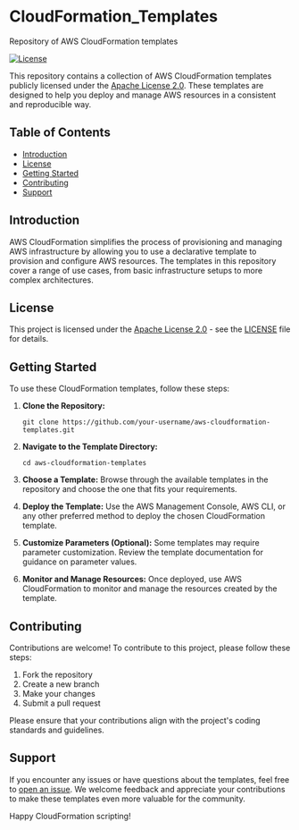 # CloudFormation_Templates
Repository of AWS CloudFormation templates

[![License](https://img.shields.io/badge/license-Apache%202.0-blue.svg)](https://opensource.org/licenses/Apache-2.0)

This repository contains a collection of AWS CloudFormation templates publicly licensed under the [Apache License 2.0](LICENSE). These templates are designed to help you deploy and manage AWS resources in a consistent and reproducible way.

## Table of Contents

- [Introduction](#introduction)
- [License](#license)
- [Getting Started](#getting-started)
- [Contributing](#contributing)
- [Support](#support)

## Introduction

AWS CloudFormation simplifies the process of provisioning and managing AWS infrastructure by allowing you to use a declarative template to provision and configure AWS resources. The templates in this repository cover a range of use cases, from basic infrastructure setups to more complex architectures.

## License

This project is licensed under the [Apache License 2.0](LICENSE) - see the [LICENSE](LICENSE) file for details.

## Getting Started

To use these CloudFormation templates, follow these steps:

1. **Clone the Repository:**
   ```
   git clone https://github.com/your-username/aws-cloudformation-templates.git
   ```

2. **Navigate to the Template Directory:**
   ```
   cd aws-cloudformation-templates
   ```

3. **Choose a Template:**
   Browse through the available templates in the repository and choose the one that fits your requirements.

4. **Deploy the Template:**
   Use the AWS Management Console, AWS CLI, or any other preferred method to deploy the chosen CloudFormation template.

5. **Customize Parameters (Optional):**
   Some templates may require parameter customization. Review the template documentation for guidance on parameter values.

6. **Monitor and Manage Resources:**
   Once deployed, use AWS CloudFormation to monitor and manage the resources created by the template.

## Contributing

Contributions are welcome! To contribute to this project, please follow these steps:

1. Fork the repository
2. Create a new branch
3. Make your changes
4. Submit a pull request

Please ensure that your contributions align with the project's coding standards and guidelines.

## Support

If you encounter any issues or have questions about the templates, feel free to [open an issue](https://github.com/your-username/aws-cloudformation-templates/issues). We welcome feedback and appreciate your contributions to make these templates even more valuable for the community.

Happy CloudFormation scripting!
